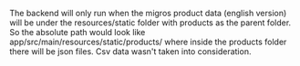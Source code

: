 The backend will only run when the migros product data (english version) will be under the resources/static folder with products as the parent folder. So the absolute path would look like app/src/main/resources/static/products/ where inside the products folder there will be json files.
Csv data wasn't taken into consideration.